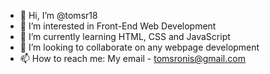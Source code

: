 - 👋 Hi, I’m @tomsr18
- 👀 I’m interested in Front-End Web Development
- 🌱 I’m currently learning HTML, CSS and JavaScript
- 💞️ I’m looking to collaborate on any webpage development
- 📫 How to reach me: My email - tomsronis@gmail.com

<!---
tomsr18/tomsr18 is a ✨ special ✨ repository because its `README.md` (this file) appears on your GitHub profile.
You can click the Preview link to take a look at your changes.
--->
